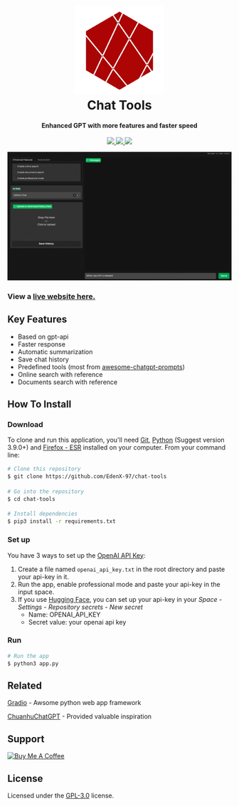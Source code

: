 
<h1 align="center">
  <br>
  <a href="https://github.com/EdenX-97/chat-tools"><img src="https://raw.githubusercontent.com/EdenX-97/chat-tools/main/assets/logo.png" alt="chattools" width="200"></a>
  <br>
  Chat Tools
  <br>
</h1>

<h4 align="center">Enhanced GPT with more features and faster speed</h4>

<p align="center">
  <a href="https://github.com/EdenX-97/chat-tools">
      <img src="https://img.shields.io/github/last-commit/EdenX-97/chat-tools">
  </a>
  <a href="https://www.gnu.org/licenses/gpl-3.0.en.html">
      <img src="https://img.shields.io/github/license/EdenX-97/chat-tools">
  </a>
  <a href="https://github.com/EdenX-97/chat-tools">
      <img src="https://img.shields.io/github/stars/EdenX-97/chat-tools?style=social">
  </a>
</p>

![screenshot](https://raw.githubusercontent.com/EdenX-97/chat-tools/main/assets/chat-tools.gif)

### View a [live website here.](https://huggingface.co/spaces/EdenX-97/ChatTools)

## Key Features

- Based on gpt-api
- Faster response
- Automatic summarization
- Save chat history
- Predefined tools (most from [awesome-chatgpt-prompts](https://github.com/f/awesome-chatgpt-prompts))
- Online search with reference
- Documents search with reference

## How To Install

### Download

To clone and run this application, you'll need [Git](https://git-scm.com), [Python](https://www.python.org/downloads/) (Suggest version 3.9.0+) and [Firefox - ESR](https://www.mozilla.org/en-US/firefox/enterprise/#download) installed on your computer. From your command line:

```bash
# Clone this repository
$ git clone https://github.com/EdenX-97/chat-tools

# Go into the repository
$ cd chat-tools

# Install dependencies
$ pip3 install -r requirements.txt
```


### Set up

You have 3 ways to set up the [OpenAI API Key](https://platform.openai.com/account/api-keys):

1. Create a file named `openai_api_key.txt` in the root directory and paste your api-key in it.
2. Run the app, enable professional mode and paste your api-key in the input space.
3. If you use [Hugging Face](https://huggingface.co/), you can set up your api-key in your *Space - Settings - Repository secrets - New secret*
    - Name: OPENAI_API_KEY
    - Secret value: your openai api key

### Run

```bash
# Run the app
$ python3 app.py
```

## Related

[Gradio](https://github.com/gradio-app/gradio) - Awsome python web app framework

[ChuanhuChatGPT](https://github.com/GaiZhenbiao/ChuanhuChatGPT) - Provided valuable inspiration

## Support

<a href="https://www.buymeacoffee.com/edenxu97" target="_blank"><img src="https://cdn.buymeacoffee.com/buttons/v2/default-yellow.png" alt="Buy Me A Coffee" style="height: 60px !important;width: 217px !important;" ></a>

<!-- ## Star History

[![Star History Chart](https://api.star-history.com/svg?repos=EdenX-97/chat-tools&type=Date)](https://star-history.com/#EdenX-97/chat-tools&Date) -->

## License

Licensed under the [GPL-3.0](https://www.gnu.org/licenses/gpl-3.0.en.html) license.
